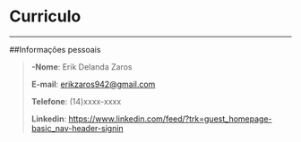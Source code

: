 # Curriculo
---

##Informações pessoais
>**-Nome**: Erik Delanda Zaros
>
>**E-mail**: erikzaros942@gmail.com
>
>**Telefone**: (14)xxxx-xxxx
>
>**Linkedin**: https://www.linkedin.com/feed/?trk=guest_homepage-basic_nav-header-signin

